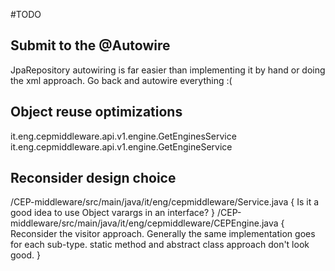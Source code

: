 #TODO

## Submit to the @Autowire
JpaRepository autowiring is far easier than implementing it by hand or doing the xml approach.
Go back and autowire everything :(

## Object reuse optimizations
it.eng.cepmiddleware.api.v1.engine.GetEnginesService
it.eng.cepmiddleware.api.v1.engine.GetEngineService

## Reconsider design choice
/CEP-middleware/src/main/java/it/eng/cepmiddleware/Service.java {
	Is it a good idea to use Object varargs in an interface?
}
/CEP-middleware/src/main/java/it/eng/cepmiddleware/CEPEngine.java {
	Reconsider the visitor approach. Generally the same implementation goes for each sub-type.
	static method and abstract class approach don't look good.
}
